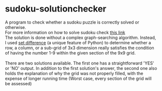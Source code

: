 sudoku-solutionchecker
======================
A program to check whether a sudoku puzzle is correctly solved or otherwise.<br>
For more information on how to solve sudoku check <a href="http://en.wikipedia.org/wiki/Sudoku">this link</a>
<br>The solution is done without a complex graph-searching algorithm. Instead, I used <a href = "http://en.wikibooks.org/wiki/Python_Programming/Sets#Set_Difference">set difference</a> (a unique feature of Python) to determine whether a row, a column, or a sub-grid of 3x3 dimension really satisfies the condition of having the number 1-9 within the given section of the 9x9 grid.
<br><br>There are two solutions available. The first one has a straightforward 'YES' or 'NO' output. In addition to the first solution's answer, the second one also holds the explanation of why the grid was not properly filled, with the expense of longer running time (Worst case, every section of the grid will be assessed)
